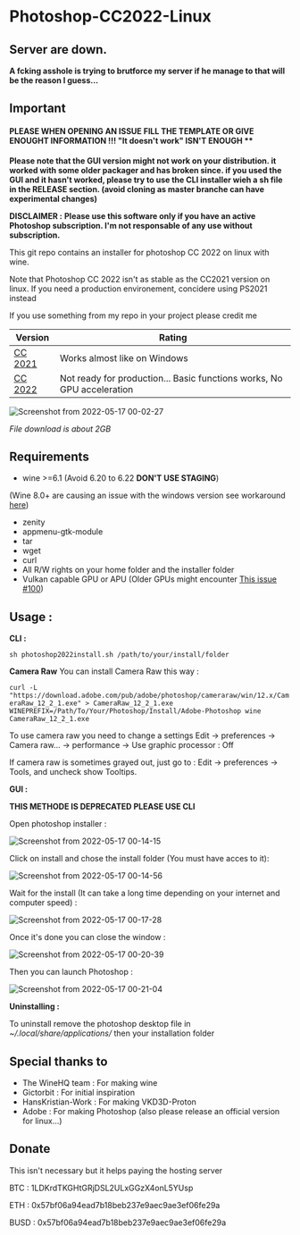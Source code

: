 # Photoshop-CC2022-Linux

## Server are down.
**A fcking asshole is trying to brutforce my server if he manage to that will be the reason I guess...**

## Important

#### PLEASE WHEN OPENING AN ISSUE FILL THE TEMPLATE OR GIVE ENOUGHT INFORMATION !!! "It doesn't work" ISN'T ENOUGH **

**Please note that the GUI version might not work on your distribution. it worked with some older packager and has broken since. if you used the GUI and it hasn't worked, please try to use the CLI installer wieh a sh file in the RELEASE section. (avoid cloning as master branche can have experimental changes)**

**DISCLAIMER :**
**Please use this software only if you have an active Photoshop subscription. I'm not responsable of any use without subscription.**

This git repo contains an installer for photoshop CC 2022 on linux with wine.

Note that Photoshop CC 2022 isn't as stable as the CC2021 version on linux. If you need a production environement, concidere using PS2021 instead

If you use something from my repo in your project please credit me

| Version  | Rating |
| ------------- | ------------- |
| [CC 2021](https://github.com/MiMillieuh/Photoshop-CC2022-Linux/releases/tag/2.1.3)  | Works almost like on Windows  |
| [CC 2022](https://github.com/MiMillieuh/Photoshop-CC2022-Linux/releases/tag/2.1.1)  | Not ready for production... Basic functions works, No GPU acceleration  |

![Screenshot from 2022-05-17 00-02-27](https://user-images.githubusercontent.com/52078885/168690419-274020b0-c993-4b86-a58f-f0f07237aa4f.png)

*File download is about 2GB*

## Requirements
- wine >=6.1 (Avoid 6.20 to 6.22 **DON'T USE STAGING**) 

(Wine 8.0+ are causing an issue with the windows version see workaround [here](https://github.com/MiMillieuh/Photoshop-CC2022-Linux/issues/94#issuecomment-1426776219))
- zenity
- appmenu-gtk-module
- tar
- wget
- curl
- All R/W rights on your home folder and the installer folder
- Vulkan capable GPU or APU (Older GPUs might encounter [This issue #100](https://github.com/MiMillieuh/Photoshop-CC2022-Linux/issues/100))


## Usage : 

**CLI :**

`sh photoshop2022install.sh /path/to/your/install/folder`

**Camera Raw**
You can install Camera Raw this way :

`curl -L "https://download.adobe.com/pub/adobe/photoshop/cameraraw/win/12.x/CameraRaw_12_2_1.exe" > CameraRaw_12_2_1.exe`
`WINEPREFIX=/Path/To/Your/Photoshop/Install/Adobe-Photoshop wine CameraRaw_12_2_1.exe`

To use camera raw you need to change a settings
Edit -> preferences -> Camera raw... -> performance -> Use graphic processor : Off

If camera raw is sometimes grayed out, just go to : Edit -> preferences -> Tools, and uncheck show Tooltips.



**GUI :**

**THIS METHODE IS DEPRECATED PLEASE USE CLI**

Open photoshop installer :

![Screenshot from 2022-05-17 00-14-15](https://user-images.githubusercontent.com/52078885/168692144-a1819955-c541-4248-bca2-ef4ed248e4bf.png)

Click on install and chose the install folder (You must have acces to it):

![Screenshot from 2022-05-17 00-14-56](https://user-images.githubusercontent.com/52078885/168692184-62e2c937-fa4b-43e8-ab8a-449015b42994.png)

Wait for the install (It can take a long time depending on your internet and computer speed) :

![Screenshot from 2022-05-17 00-17-28](https://user-images.githubusercontent.com/52078885/168692197-c861e67a-01e0-436d-8169-6d23a0aa4edb.png)

Once it's done you can close the window :

![Screenshot from 2022-05-17 00-20-39](https://user-images.githubusercontent.com/52078885/168692210-7093c10d-310d-45f4-98fb-0d8eb25609f5.png)

Then you can launch Photoshop :

![Screenshot from 2022-05-17 00-21-04](https://user-images.githubusercontent.com/52078885/168692218-dd1dd912-83a8-4746-aafa-da7f0a9673c3.png)

**Uninstalling :**

To uninstall remove the photoshop desktop file in *~/.local/share/applications/* then your installation folder


## Special thanks to
- The WineHQ team : For making wine
- Gictorbit : For initial inspiration
- HansKristian-Work : For making VKD3D-Proton
- Adobe : For making Photoshop (also please release an official version for linux...)




## Donate

This isn't necessary but it helps paying the hosting server



BTC : 1LDKrdTKGHtGRjDSL2ULxGGzX4onL5YUsp

ETH : 0x57bf06a94ead7b18beb237e9aec9ae3ef06fe29a

BUSD : 0x57bf06a94ead7b18beb237e9aec9ae3ef06fe29a
